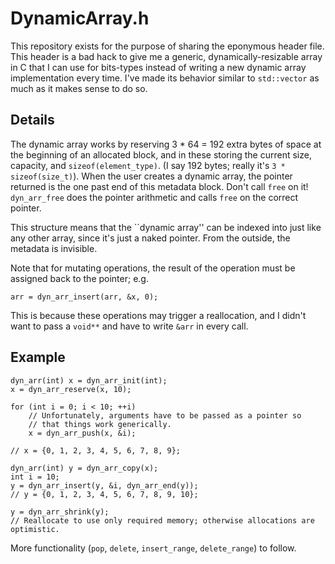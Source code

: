 DynamicArray.h
==============
This repository exists for the purpose of sharing the eponymous header file.
This header is a bad hack to give me a generic, dynamically-resizable array
in C that I can use for bits-types instead of writing a new dynamic array
implementation every time. I've made its behavior similar to `std::vector`
as much as it makes sense to do so.

Details
-------
The dynamic array works by reserving 3 * 64 = 192 extra bytes of space at the
beginning of an allocated block, and in these storing the current size, capacity,
and `sizeof(element_type)`. (I say 192 bytes; really it's `3 * sizeof(size_t)`).
When the user creates a dynamic array, the pointer returned is the one past end
of this metadata block. Don't call `free` on it! `dyn_arr_free` does the pointer
arithmetic and calls `free` on the correct pointer.

This structure means that the ``dynamic array'' can be indexed into just like
any other array, since it's just a naked pointer. From the outside, the metadata
is invisible.

Note that for mutating operations, the result of the operation must be assigned
back to the pointer; e.g.

```
arr = dyn_arr_insert(arr, &x, 0);
```

This is because these operations may trigger a reallocation, and I didn't want
to pass a `void**` and have to write `&arr` in every call.

Example
-------
```
dyn_arr(int) x = dyn_arr_init(int);
x = dyn_arr_reserve(x, 10);

for (int i = 0; i < 10; ++i)
    // Unfortunately, arguments have to be passed as a pointer so
    // that things work generically.
    x = dyn_arr_push(x, &i);

// x = {0, 1, 2, 3, 4, 5, 6, 7, 8, 9};

dyn_arr(int) y = dyn_arr_copy(x);
int i = 10;
y = dyn_arr_insert(y, &i, dyn_arr_end(y));
// y = {0, 1, 2, 3, 4, 5, 6, 7, 8, 9, 10};

y = dyn_arr_shrink(y);
// Reallocate to use only required memory; otherwise allocations are optimistic.
```

More functionality (`pop`, `delete`, `insert_range`, `delete_range`) to follow.
